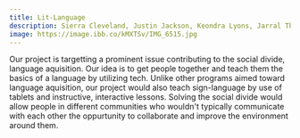 ```yaml
---
title: Lit-Language 
description: Sierra Cleveland, Justin Jackson, Keondra Lyons, Jarral Thompkins, Isaiah Johnson  
image: https://image.ibb.co/kMXTSv/IMG_6515.jpg
---
```


<p>Our project is targetting a prominent issue contributing to the social divide, language aquisition. Our idea is to get people together and teach them the basics of a language by utilizing tech. Unlike other programs aimed toward language aquisition, our project would also teach sign-language by use of tablets and instructive, interactive lessons. Solving the social divide would allow people in different communities who wouldn't typically communicate with each other the oppurtunity to collaborate and improve the environment around them.</p>
